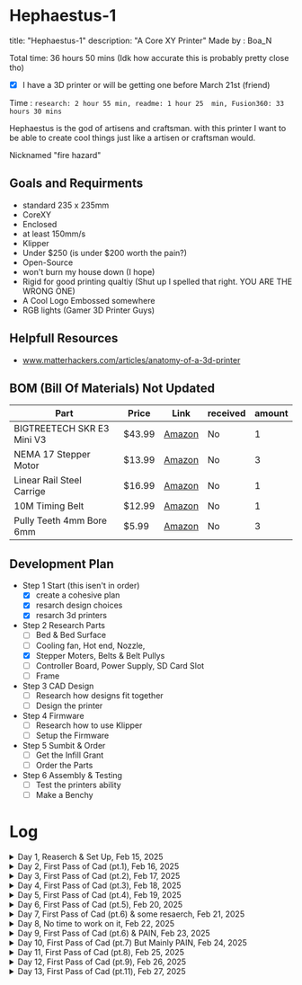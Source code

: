 # Hephaestus-1
title: "Hephaestus-1"
description: "A Core XY Printer"
Made by : Boa_N

Total time: 36 hours 50 mins (Idk how accurate this is probably pretty close tho)

- [x] I have a 3D printer or will be getting one before March 21st (friend)

Time : `research: 2 hour 55 min,
  readme: 1 hour 25  min, Fusion360: 33 hours 30 mins `
  
Hephaestus is the god of artisens and craftsman. with this printer I want to be able to create cool things just like a artisen or craftsman would.

Nicknamed "fire hazard"


## Goals and Requirments
- standard 235 x 235mm
- CoreXY
- Enclosed
- at least 150mm/s
- Klipper
- Under $250 (is under $200 worth the pain?)
- Open-Source
- won't burn my house down (I hope)
- Rigid for good printing qualtiy (Shut up I spelled that right. YOU ARE THE WRONG ONE)
- A Cool Logo Embossed somewhere
- RGB lights (Gamer 3D Printer Guys)

## Helpfull Resources
- www.matterhackers.com/articles/anatomy-of-a-3d-printer

## BOM (Bill Of Materials) Not Updated
| Part                       | Price    | Link                                                                              | received | amount |
|----------------------------|----------|-----------------------------------------------------------------------------------|----------|--------|
| BIGTREETECH SKR E3 Mini V3 | $43.99     | [Amazon](https://www.amazon.com/BIGTREETECH-Control-TMC2209-Stepper-Upgrade/dp/B09LC34SCK?crid=W2IEEOBPTD2Q&dib=eyJ2IjoiMSJ9.oREwc4cixnNjyRT8KSgIvmfQLxXW2kwyvU-gqkBTuC6p7XnFI-3ipDJSwGVEIsx9TxF7p-Nyxb8Uh8VMmrpRzfOnXO01QdU6KfwnVil75fcBAfjWUjXnsaW6N4hYC3VScNHEP3sTmdlis47SQh4uYOfxoj590sAHLlpTuTJtgLNoUQw6xsbder_48m6K7lRDslPkIfK7Km-Ym6MoR4dLvgczlQazuIuOECl17SbgTSC9JY5APnOn-ghjTQA9ZlQx4yWU9Xx7XD5rPY5s0efVNJd0cLk_CT0SxqijH5s2WfQk3qr0iaW8biCUJfVC5Xbq5t0X0jkdKnjuRgcUAUkvaiM3Ii-ScJa1OsD3JU8nhlI._8BwwAVF5HgOOpRhFfdbnjqZBaFlCVKUZJQfPUq5uWI&dib_tag=se&keywords=BIGTREETECH%2BSKR%2BE3%2BMini%2BV3&qid=1739671535&s=industrial&sprefix=bigtreetech%2Bskr%2Be3%2Bmini%2Bv3%2Cindustrial%2C98&sr=1-1&th=1)   | No       | 1      |
| NEMA 17 Stepper Motor      | $13.99   | [Amazon](https://www.amazon.com/STEPPERONLINE-Stepper-Bipolar-Connector-compatible/dp/B00PNEQKC0?crid=28YIV9UWDOYVC&dib=eyJ2IjoiMSJ9.hN-9QQUUabt-Xybqh_2hedhFHPvK1pTVCd5uyreCUliuDJ2S5byqiO1IfSuqQUb14hasG3lyUkQQB0nDBA40L8HtAOZl_MAYQ4gSG002upd3nyfDDeX_z7mAkzbxI9xbnPEh4e)   | No       | 3      |
| Linear Rail Steel Carrige  | $16.99    | [Amazon](https://www.amazon.com/Linear-Stainless-Carriage-Printer-Machines/dp/B0D9D6BM4W?crid=1U4HVE0WN0XXH&dib=eyJ2IjoiMSJ9.0_J6e1kMLtfpfHVJRaul5GvTx-f9K4my0dPr2hkFv5MlR0_7q0G0iNmoXWWIoV96yzNk6gHnr5-TYxtl_3xU9gZi2w5sUq5lrIktkEg1tg3jcU-La1dx5-8Up4ubVHSt3lAWqcNElb4kYOTgXHjSfIGvRjSBWr8o-UntZSbR604b5Pk3StPRQrjmUKyWAjUPyt21uOvyNKMEQddteVH7fxqgVBDVmyYxIGnEDTclrfQ.5C6JxQYOdEWZTg9nEEya5ECkjuAXU23HSvFhejxe-FA&dib_tag=se&keywords=1%2Blinear%2Bguide%2B1%2Bcarriage%2B3D%2BPrinter%2Bpart%2BMGN7C%2BMGN9C%2BMGN12H%2BMGN15C%2Bminiature%2Blinear%2Brail%2Bslide%2B200mm&qid=1739670892&sprefix=1%2Blinear%2Bguide%2B1%2Bcarriage%2B3d%2Bprinter%2Bpart%2Bmgn7c%2Bmgn9c%2Bmgn12h%2Bmgn15c%2Bminiature%2Blinear%2Brail%2Bslide%2B200mm%2Caps%2C59&sr=8-3&th=1) | No | 1
| 10M Timing Belt | $12.99 | [Amazon](https://www.amazon.com/Upgrade-Non-Slip-Version-Printer-Printers/dp/B0CLFSNKV9?crid=F6YRS6W85F5T&dib=eyJ2IjoiMSJ9.Icd2I8efneqJfkqiZxZdTXVwDKog8Pb7OPVewfgdBuccPx0v97P8cuY3na1ewYBB9IUQ2by-f-OIQ5v5e_mraf2bYVBupNjQlfGLAZXvTpZyMy5sj53PJp8v_jq-IEHbL1cLJDGJtlE6qbK05UycxdTZMiuQKakiXF9i1OBenJFd_Wb9oYJkjEmq-4qKXIGY28_J-_CWPRdxRt2ckCgMPkJiBQ4MWcXWMy_AHap7K1HOoQw5bZtgItg62BD3zqecIl4DOqRi0VE1yR9WzPApa-T9n1U-CRlXt4jDgEA4J89WkTpS4IUdoO__1DjOzErO1rfJLTL7qdNyUWi3jJjeZquQgm6l0AuhPbGbhWNXtTM.yZJx-hKQrS1Zr-G689tmDanyZwGvpW45gLQr1pjYxD0&dib_tag=se&keywords=Belt%2Bfor%2B3d%2Bprinter&qid=1739671832&s=industrial&sprefix=belt%2Bfor%2B3d%2Bprinte%2Cindustrial%2C85&sr=1-5&th=1) | No | 1
| Pully Teeth 4mm Bore 6mm | $5.99 | [Amazon](https://www.amazon.com/WINSINN-Aluminum-Synchronous-Timing-Printer/dp/B07CXM1PP4?crid=33E6S9IJ81SKV&dib=eyJ2IjoiMSJ9.gvQ_LHP9h1Td42MvomH2_gC8ndFNdQysG5sjhRb2WsWmSJPImEuZo-NyVAg7VzjhAXiYjgng6TD-OiRyXQhJS6eWTVRSPbGjTo2X2bxH8-HFGb2am8bA5m8a2Cy8xa8niyrFNAlUMMoc1QjoiXHxaH_oxjEF-t01tI9Pik4dqfa5Bbh3ocGO553R0hrEKudnldufQuGXL8p1RI2fJncP2d86kc0pkEURnuPyTpm57mXWxkdihXg5vsFHm1wqyaXPVET67KzunwS_UrgIoson_3MOQh3Oy1K8AopVonVlk5UcxTvcGcRyUTjvVbTbCdaDouCdoSk_rm3lsTlv9qnsk_qVkxaOptEVB7cC6eNejfk.K7BPqlGJBYuFEErYl1th0I3KZqRWYz_wu-0w-ixNPfU&dib_tag=se&keywords=belt%2Bpulley%2Bwheels%2BTeeth&qid=1739672033&s=industrial&sprefix=belt%2Bpulley%2Bwheels%2Bteeth%2Cindustrial%2C58&sr=1-5&th=1) | No | 3


## Development Plan 
- Step 1 Start (this isen't in order)
  - [x] create a cohesive plan 
  - [x] resarch design choices
  - [x] resarch 3d printers
- Step 2 Research Parts
  - [ ] Bed & Bed Surface
  - [ ] Cooling fan, Hot end, Nozzle, 
  - [x] Stepper Moters, Belts & Belt Pullys
  - [ ] Controller Board, Power Supply, SD Card Slot
  - [ ] Frame
- Step 3 CAD Design
  - [ ] Research how designs fit together
  - [ ] Design the printer
- Step 4 Firmware
  - [ ] Research how to use Klipper
  - [ ] Setup the Firmware
- Step 5 Sumbit & Order
  - [ ] Get the Infill Grant
  - [ ] Order the Parts
- Step 6 Assembly & Testing
  - [ ] Test the printers ability
  - [ ] Make a Benchy

# Log

<details>
<summary> Day 1, Reaserch & Set Up, Feb 15, 2025 </summary>

time: 2 hours 50 min

Total time: 2 hours 50 min

Time : `research: 1 hour 55 min,
  readme: 55 min, `

Description: 
- Researched how 3d printers work
- Started Development Plan
- chose a CoreXY Printer 

I Made a Logo 
![HephaestusLogo](https://github.com/user-attachments/assets/252e0442-7e73-437f-b418-44befb7bb8f3)
</details>
<details>
<summary> Day 2, First Pass of Cad (pt.1), Feb 16, 2025 </summary>
time: 6 hours

Total Time 8 hours 50 mins

Time : `research: 1 hour, readme: 30 mins, Fusion360: 4 hours 30 mins`

![image](https://github.com/user-attachments/assets/785138b0-0364-48ec-9edb-714a04c182a6)

Description: 
- Researched how 3d printers work
- Created the Cad model for the frame
- Started Cad model of the Carraige and Moters
- Made an Excel SpreadSheet (I havent used it since - Day 5)
  
</details>
<details>
<summary> Day 3, First Pass of Cad (pt.2), Feb 17, 2025 </summary>
time: 8 hours

Total Time 16 hours 50 mins

Time : `Fusion360: 8 hours`


![image](https://github.com/user-attachments/assets/7483d0f3-786c-499a-85a3-58d5c8c9dbc8)



Description: 
- Researched how 3d printers work (I am tired of writing this just asume I am doing this for the entire project - Day 5)
- Worked On rails (Very Descriptive - Day 5)



  
</details>
<details>
<summary> Day 4, First Pass of Cad (pt.3), Feb 18, 2025 </summary>
time: 5 hours

Total Time 21 hours 50 mins

Time : `Fusion360: 5 hours`


Description: 
- I worked on the moter mounts and the belt sytem (In other words I got nothing done - Day 5)

![image](https://github.com/user-attachments/assets/8f0a88ea-3b12-445a-a15e-870d6089a4c7)

  
</details>
<details>
<summary> Day 5, First Pass of Cad (pt.4), Feb 19, 2025 </summary>
time: 3 hours

Total Time 24 hours 50 mins

Time : `Fusion360: 3 hours`


Description: 
- I worked on the moter mounts and the belt sytem
- showed how the belts will work
- started the base of the base (I am soo funny)

![Corexyexplination](https://github.com/user-attachments/assets/f02676f1-182b-4c17-abc9-b16bad3ff0b7)
![image](https://github.com/user-attachments/assets/66e0e701-f7fa-48d8-8fda-166db0af255d)
 (Don't you just love this fire hazard)
</details>
<details>
<summary> Day 6, First Pass of Cad (pt.5), Feb 20, 2025 </summary>
time: 1 hours

Total Time 25 hours 50 mins

Time : `Fusion360: 1 hours`


Description: 
- Thought about a scissor lift mechanism for the bed
- working on the bed

![image](https://github.com/user-attachments/assets/c5e4eda4-13c7-4743-a105-31af20733f08)



</details>
<details>
<summary> Day 7, First Pass of Cad (pt.6) & some resaerch, Feb 21, 2025 </summary>
time: 3 hours

Total Time 28 hours 50 mins

Time : `Fusion360: 3 hours`


Description: 
- Thought about the 3d printer head
- setteled on ender 3 hotend
  - cheap (most important)
  - I don't know what to look for
- Probably gonna use an creality extruder bucuase
   - good enough
   - cheap
![image](https://github.com/user-attachments/assets/c2e15e13-5a24-445f-aa63-6add3e7ac55c)




</details>
<details>
<summary> Day 8, No time to work on it, Feb 22, 2025 </summary>
time: 0 hours

Total Time 28 hours 50 mins



Description: 
- I did nothing 
![image](https://github.com/user-attachments/assets/c2e15e13-5a24-445f-aa63-6add3e7ac55c)




</details>
<details>
<summary> Day 9, First Pass of Cad (pt.6) & PAIN, Feb 23, 2025 </summary>
time: 3 hours

Total Time 31 hours 50 mins

Time : `Fusion360: 3 hours`

Description: 
- IDK how to make a printer head (I love being to stupid for this)
![image](https://github.com/user-attachments/assets/a5472564-a4c6-4f01-8d40-ba73c8ec1fc2)





</details>
<details>
<summary> Day 10, First Pass of Cad (pt.7) But Mainly PAIN, Feb 24, 2025 </summary>
time: 3 hours

Total Time 31 hours 50 mins

Time : `Fusion360: 3 hours`

![CRY](https://github.com/user-attachments/assets/6c8db228-70f5-472a-a2c6-8bf4cd85b180)

Description: 
- 
- Changed the rails
- rail 3d prints
- changed bed guides
- added cutout in the back
- Cried becuase I still am not even close to what I wanted today. if I had more time I would have gotten more done

Before:
![image](https://github.com/user-attachments/assets/a5472564-a4c6-4f01-8d40-ba73c8ec1fc2)


After:
![image](https://github.com/user-attachments/assets/6ae70ccb-77ff-43a4-907c-17767bbde163)



</details>
<details>
<summary> Day 11, First Pass of Cad (pt.8), Feb 25, 2025 </summary>
time: 3 hours

Total Time 34 hours 50 mins

Time : `Fusion360: 3 hours`

Description: 
- I fixed a lot of the errors and warnings
- started to work more on the head

Before:
![image](https://github.com/user-attachments/assets/6ae70ccb-77ff-43a4-907c-17767bbde163)


After:
![image](https://github.com/user-attachments/assets/3905bee0-3666-49a8-ad22-a9b1c569a358)


</details>
<details>
<summary> Day 12, First Pass of Cad (pt.9), Feb 26, 2025 </summary>
time: 2 hours

Total Time 36 hours 50 mins

Time : `Fusion360: 2 hours`

Description: 
- I worked on the head and final created an actual design YAY

Before:
![image](https://github.com/user-attachments/assets/6ae70ccb-77ff-43a4-907c-17767bbde163)


After:
![image](https://github.com/user-attachments/assets/d2100031-bdc8-4c58-a6fc-05330ed4038f)




</details>
<details>
<summary> Day 13, First Pass of Cad (pt.11), Feb 27, 2025 </summary>
time: 2 hours

Total Time 36 hours 50 mins

Time : `Fusion360: 2 hours`

Description: 
- I am almost done with the printer head YAY

![image](https://github.com/user-attachments/assets/9b08d804-e991-49af-b912-ad73f4aa5afa)

![image](https://github.com/user-attachments/assets/bdbffdbb-9ca5-4aaa-b30f-744b097eefa4)


Before:
![image](https://github.com/user-attachments/assets/6ae70ccb-77ff-43a4-907c-17767bbde163)


After:





</details>
